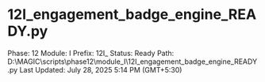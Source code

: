 # 12I_engagement_badge_engine_READY.py

Phase: 12
Module: I
Prefix: 12I_
Status: Ready
Path: D:\MAGIC\scripts\phase12\module_I\12I_engagement_badge_engine_READY.py
Last Updated: July 28, 2025 5:14 PM (GMT+5:30)